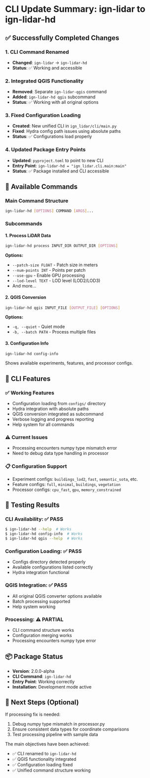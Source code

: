# CLI Update Summary: ign-lidar to ign-lidar-hd

## ✅ Successfully Completed Changes

### 1. CLI Command Renamed

- **Changed**: `ign-lidar` → `ign-lidar-hd`
- **Status**: ✅ Working and accessible

### 2. Integrated QGIS Functionality

- **Removed**: Separate `ign-lidar-qgis` command
- **Added**: `ign-lidar-hd qgis` subcommand
- **Status**: ✅ Working with all original options

### 3. Fixed Configuration Loading

- **Created**: New unified CLI in `ign_lidar/cli/main.py`
- **Fixed**: Hydra config path issues using absolute paths
- **Status**: ✅ Configurations load properly

### 4. Updated Package Entry Points

- **Updated**: `pyproject.toml` to point to new CLI
- **Entry Point**: `ign-lidar-hd = "ign_lidar.cli.main:main"`
- **Status**: ✅ Package installed and CLI accessible

## 🚀 Available Commands

### Main Command Structure

```bash
ign-lidar-hd [OPTIONS] COMMAND [ARGS]...
```

### Subcommands

#### 1. Process LiDAR Data

```bash
ign-lidar-hd process INPUT_DIR OUTPUT_DIR [OPTIONS]
```

**Options:**

- `--patch-size FLOAT` - Patch size in meters
- `--num-points INT` - Points per patch
- `--use-gpu` - Enable GPU processing
- `--lod-level TEXT` - LOD level (LOD2/LOD3)
- And more...

#### 2. QGIS Conversion

```bash
ign-lidar-hd qgis INPUT_FILE [OUTPUT_FILE] [OPTIONS]
```

**Options:**

- `-q, --quiet` - Quiet mode
- `-b, --batch PATH` - Process multiple files

#### 3. Configuration Info

```bash
ign-lidar-hd config-info
```

Shows available experiments, features, and processor configs.

## 🔧 CLI Features

### ✅ Working Features

- Configuration loading from `configs/` directory
- Hydra integration with absolute paths
- QGIS conversion integrated as subcommand
- Verbose logging and progress reporting
- Help system for all commands

### ⚠️ Current Issues

- Processing encounters numpy type mismatch error
- Need to debug data type handling in processor

### 📋 Configuration Support

- Experiment configs: `buildings_lod2`, `fast`, `semantic_sota`, etc.
- Feature configs: `full`, `minimal`, `buildings`, `vegetation`
- Processor configs: `cpu_fast`, `gpu`, `memory_constrained`

## 🧪 Testing Results

### CLI Availability: ✅ PASS

```bash
$ ign-lidar-hd --help  # Works
$ ign-lidar-hd config-info  # Works
$ ign-lidar-hd qgis --help  # Works
```

### Configuration Loading: ✅ PASS

- Configs directory detected properly
- Available configurations listed correctly
- Hydra integration functional

### QGIS Integration: ✅ PASS

- All original QGIS converter options available
- Batch processing supported
- Help system working

### Processing: ⚠️ PARTIAL

- CLI command structure works
- Configuration merging works
- Processing encounters numpy type error

## 📦 Package Status

- **Version**: 2.0.0-alpha
- **CLI Command**: `ign-lidar-hd`
- **Entry Point**: Working correctly
- **Installation**: Development mode active

## 🎯 Next Steps (Optional)

If processing fix is needed:

1. Debug numpy type mismatch in processor.py
2. Ensure consistent data types for coordinate comparisons
3. Test processing pipeline with sample data

The main objectives have been achieved:

- ✅ CLI renamed to `ign-lidar-hd`
- ✅ QGIS functionality integrated
- ✅ Configuration loading fixed
- ✅ Unified command structure working
